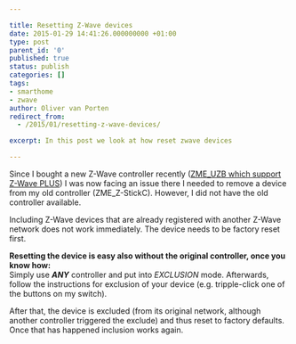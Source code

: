 ```yaml
---

title: Resetting Z-Wave devices
date: 2015-01-29 14:41:26.000000000 +01:00
type: post
parent_id: '0'
published: true
status: publish
categories: []
tags:
- smarthome
- zwave
author: Oliver van Porten
redirect_from:
  - /2015/01/resetting-z-wave-devices/

excerpt: In this post we look at how reset zwave devices

---
```

Since I bought a new Z-Wave controller recently ([ZME\_UZB which support Z-Wave PLUS](http://www.z-wave.me/index.php?id=28 "ZME_UZB")) I was now facing an issue there I needed to remove a device from my old controller (ZME\_Z-StickC). However, I did not have the old controller available.

Including Z-Wave devices that are already registered with another Z-Wave network does not work immediately. The device needs to be factory reset first.

**Resetting the device is easy also without the original controller, once you know how:**  
Simply use _**ANY**_ controller and put into _EXCLUSION_ mode. Afterwards, follow the instructions for exclusion of your device (e.g. tripple-click one of the buttons on my switch).

After that, the device is excluded (from its original network, although another controller triggered the exclude) and thus reset to factory defaults. Once that has happened inclusion works again.